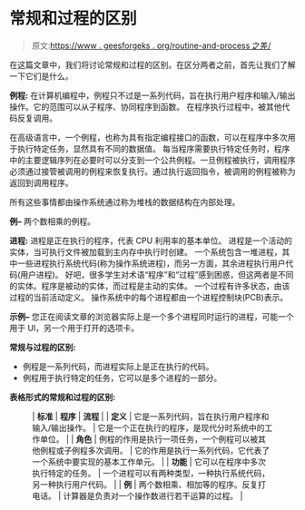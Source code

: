 # 常规和过程的区别

> 原文:[https://www . geesforgeks . org/routine-and-process 之差/](https://www.geeksforgeeks.org/difference-between-routine-and-process/)

在这篇文章中，我们将讨论常规和过程的区别。在区分两者之前，首先让我们了解一下它们是什么。

**例程:**
在计算机编程中，例程只不过是一系列代码，旨在执行用户程序和输入/输出操作。它的范围可以从子程序、协同程序到函数。
在程序执行过程中，被其他代码反复调用。

在高级语言中，一个例程，也称为具有指定编程接口的函数，可以在程序中多次用于执行特定任务，显然具有不同的数据值。
每当程序需要执行特定任务时，程序中的主要逻辑序列在必要时可以分支到一个公共例程。一旦例程被执行，调用程序必须通过接管被调用的例程来恢复执行。通过执行返回指令，被调用的例程被称为返回到调用程序。

所有这些事情都由操作系统通过称为堆栈的数据结构在内部处理。

**例–**
两个数相乘的例程。

**进程:**
进程是正在执行的程序，代表 CPU 利用率的基本单位。
进程是一个活动的实体，当可执行文件被加载到主内存中执行时创建。
一个系统包含一堆进程，其中一些进程执行系统代码(称为操作系统进程)，而另一方面，其余进程执行用户代码(用户进程)。
好吧，很多学生对术语“程序”和“过程”感到困惑，但这两者是不同的实体。程序是被动的实体，而过程是主动的实体。
一个过程有许多状态，由该过程的当前活动定义。
操作系统中的每个进程都由一个进程控制块(PCB)表示。

**示例–**
您正在阅读文章的浏览器实际上是一个多个进程同时运行的进程，可能一个用于 UI，另一个用于打开的选项卡。

**常规与过程的区别:**

*   例程是一系列代码，而进程实际上是正在执行的代码。
*   例程用于执行特定的任务，它可以是多个进程的一部分。

**表格形式的常规和过程的区别:**

<figure class="table">

| **标准** | **程序** | **流程** |
| **定义** | 它是一系列代码，旨在执行用户程序和输入/输出操作。 | 它是一个正在执行的程序，是现代分时系统中的工作单位。 |
| **角色** | 例程的作用是执行一项任务，一个例程可以被其他例程或子例程多次调用。 | 它的作用是执行一系列代码，它代表了一个系统中要实现的基本工作单元。 |
| **功能** | 它可以在程序中多次执行特定的任务。 | 一个进程可以有两种类型，一种执行系统代码，另一种执行用户代码。 |
| **例** | 两个数相乘、相加等的程序。反复打电话。 | 计算器是负责对一个操作数进行若干运算的过程。 |

</figure>